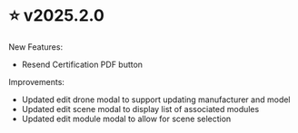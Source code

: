 # ⭐ v2025.2.0

New Features:

* Resend Certification PDF button

Improvements:

* Updated edit drone modal to support updating manufacturer and model
* Updated edit scene modal to display list of associated modules
* Updated edit module modal to allow for scene selection
